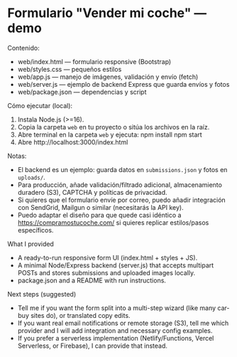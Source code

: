# Formulario "Vender mi coche" — demo

Contenido:
- web/index.html — formulario responsive (Bootstrap)
- web/styles.css — pequeños estilos
- web/app.js — manejo de imágenes, validación y envío (fetch)
- web/server.js — ejemplo de backend Express que guarda envíos y fotos
- web/package.json — dependencias y script

Cómo ejecutar (local):
1. Instala Node.js (>=16).
2. Copia la carpeta `web` en tu proyecto o sitúa los archivos en la raíz.
3. Abre terminal en la carpeta `web` y ejecuta:
   npm install
   npm start
4. Abre http://localhost:3000/index.html

Notas:
- El backend es un ejemplo: guarda datos en `submissions.json` y fotos en `uploads/`.
- Para producción, añade validación/filtrado adicional, almacenamiento duradero (S3), CAPTCHA y políticas de privacidad.
- Si quieres que el formulario envíe por correo, puedo añadir integración con SendGrid, Mailgun o similar (necesitarás la API key).
- Puedo adaptar el diseño para que quede casi idéntico a https://compramostucoche.com/ si quieres replicar estilos/pasos específicos.

What I provided
- A ready-to-run responsive form UI (index.html + styles + JS).
- A minimal Node/Express backend (server.js) that accepts multipart POSTs and stores submissions and uploaded images locally.
- package.json and a README with run instructions.

Next steps (suggested)
- Tell me if you want the form split into a multi-step wizard (like many car-buy sites do), or translated copy edits.
- If you want real email notifications or remote storage (S3), tell me which provider and I will add integration and necessary config examples.
- If you prefer a serverless implementation (Netlify/Functions, Vercel Serverless, or Firebase), I can provide that instead.